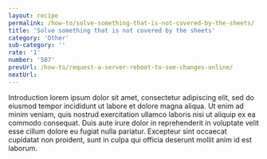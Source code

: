 ```yaml
---
layout: recipe
permalink: /how-to/solve-something-that-is-not-covered-by-the-sheets/
title: 'Solve something that is not covered by the sheets'
category: 'Other'
sub-category: ''
rate: '1'
number: '507'
prevUrl: /how-to/request-a-server-reboot-to-see-changes-online/
nextUrl: 
---
```


Introduction lorem ipsum dolor sit amet, consectetur adipiscing elit, sed do eiusmod tempor incididunt ut labore et dolore magna aliqua. Ut enim ad minim veniam, quis nostrud exercitation ullamco laboris nisi ut aliquip ex ea commodo consequat. Duis aute irure dolor in reprehenderit in voluptate velit esse cillum dolore eu fugiat nulla pariatur. Excepteur sint occaecat cupidatat non proident, sunt in culpa qui officia deserunt mollit anim id est laborum.

